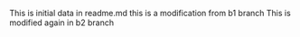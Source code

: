 This is initial data in readme.md
this is a modification from b1 branch
This is modified again in b2 branch

